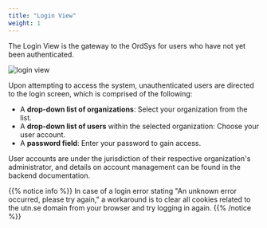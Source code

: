 ```yaml
---
title: "Login View"
weight: 1
---
```


The Login View is the gateway to the OrdSys for users who have not yet been authenticated.

![login view](/images/ordsys/views/login.png)

Upon attempting to access the system, unauthenticated users are directed to the login screen, which is comprised of the following:

- A **drop-down list of organizations**: Select your organization from the list.
- A **drop-down list of users** within the selected organization: Choose your user account.
- A **password field**: Enter your password to gain access.

User accounts are under the jurisdiction of their respective organization's administrator, and details on account management can be found in the backend documentation.

{{% notice info %}}
In case of a login error stating "An unknown error occurred, please try again," a workaround is to clear all cookies related to the utn.se domain from your browser and try logging in again.
{{% /notice %}}
